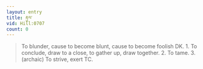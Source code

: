 ```yaml
---
layout: entry
title: རྟུལ་
vid: Hill:0707
count: 0
---
```

> To blunder, cause to become blunt, cause to become foolish DK\. 1\. To conclude, draw to a close, to gather up, draw together\. 2\. To tame\. 3\. (archaic) To strive, exert TC\.


